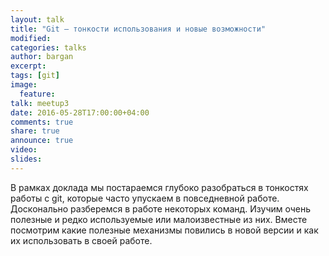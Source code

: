 ```yaml
---
layout: talk
title: "Git — тонкости использования и новые возможности"
modified:
categories: talks
author: bargan
excerpt:
tags: [git]
image:
  feature:
talk: meetup3
date: 2016-05-28T17:00:00+04:00
comments: true
share: true
announce: true
video:
slides: 
---
```


В рамках доклада мы постараемся глубоко разобраться в тонкостях работы с git, которые часто упускаем
в повседневной работе. Досконально разберемся в работе некоторых команд.
Изучим очень полезные и редко используемые или малоизвестные из них.
Вместе посмотрим какие полезные механизмы повились в новой версии и как их использовать в своей работе.
